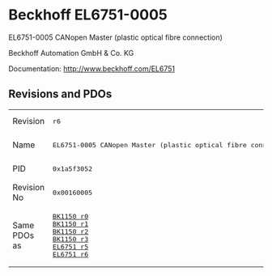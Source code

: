 # Beckhoff EL6751-0005

EL6751-0005 CANopen Master (plastic optical fibre connection)

Beckhoff Automation GmbH & Co. KG

Documentation: <a href="http://www.beckhoff.com/EL6751">http://www.beckhoff.com/EL6751</a>

## Revisions and PDOs
<table>
<tr >
<td class="first">Revision</td>
<td ><pre>r6</pre></td>
</tr>
<tr >
<td class="first">Name</td>
<td ><pre>EL6751-0005 CANopen Master (plastic optical fibre connection)</pre></td>
</tr>
<tr >
<td class="first">PID</td>
<td ><pre>0x1a5f3052</pre></td>
</tr>
<tr >
<td class="first">Revision No</td>
<td ><pre>0x00160005</pre></td>
</tr>
<tr >
<td class="first">Same PDOs as</td>
<td ><pre><a href="BK1150">BK1150 r0</a><br/><a href="BK1150">BK1150 r1</a><br/><a href="BK1150">BK1150 r2</a><br/><a href="BK1150">BK1150 r3</a><br/><a href="EL6751">EL6751 r5</a><br/><a href="EL6751">EL6751 r6</a></pre></td>
</tr>
</table>
